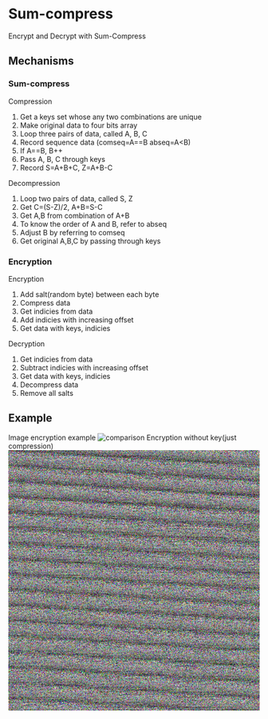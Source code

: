 # Sum-compress

Encrypt and Decrypt with Sum-Compress

## Mechanisms

### Sum-compress

Compression

1. Get a keys set whose any two combinations are unique
2. Make original data to four bits array
3. Loop three pairs of data, called A, B, C
4. Record sequence data (comseq=A==B abseq=A<B)
5. If A==B, B++
6. Pass A, B, C through keys
7. Record S=A+B+C, Z=A+B-C

Decompression

1. Loop two pairs of data, called S, Z
2. Get C=(S-Z)/2, A+B=S-C
3. Get A,B from combination of A+B
4. To know the order of A and B, refer to abseq
5. Adjust B by referring to comseq
6. Get original A,B,C by passing through keys

### Encryption

Encryption

1. Add salt(random byte) between each byte
2. Compress data
3. Get indicies from data
4. Add indicies with increasing offset
5. Get data with keys, indicies

Decryption

1. Get indicies from data
2. Subtract indicies with increasing offset
3. Get data with keys, indicies
4. Decompress data
5. Remove all salts

## Example

Image encryption example
![comparison](https://github.com/user-attachments/assets/6a2681fb-e063-40f1-800b-ac9fd57297c5)
Encryption without key(just compression)
![compression](./without-key0.png)
